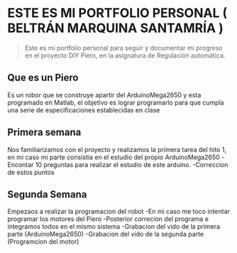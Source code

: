 #  ESTE ES MI PORTFOLIO PERSONAL ( BELTRÁN MARQUINA SANTAMRÍA )

> Este es mi portfolio personal para seguir y documentar mi progreso en el proyecto DIY Piero,
> en la asignatura de Regulación automática.

## Que es un Piero
Es un robor que se construye apartir del ArduinoMega2650 y esta programado en Matlab, el objetivo es lograr programarlo para que cumpla
una serie de especificaciones establecidas en clase

## Primera semana 
Nos familiarizamos con el proyecto y realizamos la primera tarea del hito 1, en mi caso mi parte consistia en el estudio del propio ArduinoMega2650
  -Encontar 10 preguntas para realizar el estudio de este arduino.
  -Correccion de estos puntos 
  
## Segunda Semana 
Empezaos a realizar la programacion del robot 
  -En mi caso me toco intentar programar los motores del Piero
  -Posterior correcion del programa e integramos todos en el mismo sistema
  -Grabacion del vido de la primera parte (ArduinoMega2650)
  -Grabacion del vido de la segunda parte (Programcion del motor)
